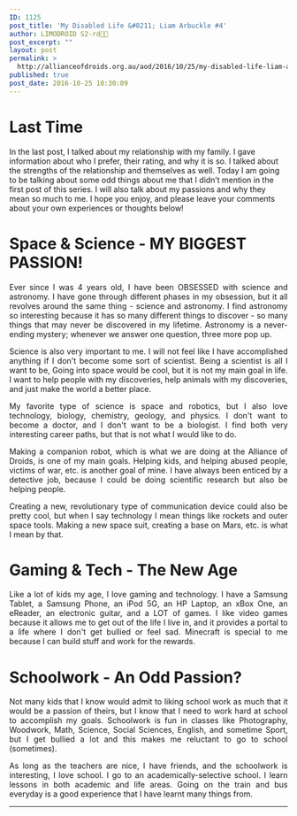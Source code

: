 ```yaml
---
ID: 1125
post_title: 'My Disabled Life &#8211; Liam Arbuckle #4'
author: LIMODROID S2-rd🔭🔬
post_excerpt: ""
layout: post
permalink: >
  http://allianceofdroids.org.au/aod/2016/10/25/my-disabled-life-liam-arbuckle-4/
published: true
post_date: 2016-10-25 10:30:09
---
```

<h1>Last Time</h1>
In the last post, I talked about my relationship with my family. I gave information about who I prefer, their rating, and why it is so. I talked about the strengths of the relationship and themselves as well. Today I am going to be talking about some odd things about me that I didn’t mention in the first post of this series. I will also talk about my passions and why they mean so much to me. I hope you enjoy, and please leave your comments about your own experiences or thoughts below!
<h1>Space &amp; Science - MY BIGGEST PASSION!</h1>
<p style="text-align: justify;">Ever since I was 4 years old, I have been OBSESSED with science and astronomy. I have gone through different phases in my obsession, but it all revolves around the same thing - science and astronomy. I find astronomy so interesting because it has so many different things to discover - so many things that may never be discovered in my lifetime. Astronomy is a never-ending mystery; whenever we answer one question, three more pop up.</p>
<p style="text-align: justify;">Science is also very important to me. I will not feel like I have accomplished anything if I don't become some sort of scientist. Being a scientist is all I want to be, Going into space would be cool, but it is not my main goal in life. I want to help people with my discoveries, help animals with my discoveries, and just make the world a better place.</p>
<p style="text-align: justify;">My favorite type of science is space and robotics, but I also love technology, biology, chemistry, geology, and physics. I don't want to become a doctor, and I don't want to be a biologist. I find both very interesting career paths, but that is not what I would like to do.</p>
<p style="text-align: justify;">Making a companion robot, which is what we are doing at the Alliance of Droids, is one of my main goals. Helping kids, and helping abused people, victims of war, etc. is another goal of mine. I have always been enticed by a detective job, because I could be doing scientific research but also be helping people.</p>
<p style="text-align: justify;">Creating a new, revolutionary type of communication device could also be pretty cool, but when I say technology I mean things like rockets and outer space tools. Making a new space suit, creating a base on Mars, etc. is what I mean by that.</p>

<h1 style="text-align: justify;">Gaming &amp; Tech - The New Age</h1>
<p style="text-align: justify;">Like a lot of kids my age, I love gaming and technology. I have a Samsung Tablet, a Samsung Phone, an iPod 5G, an HP Laptop, an xBox One, an eReader, an electronic guitar, and a LOT of games. I like video games because it allows me to get out of the life I live in, and it provides a portal to a life where I don't get bullied or feel sad. Minecraft is special to me because I can build stuff and work for the rewards.</p>

<h1 style="text-align: justify;">Schoolwork - An Odd Passion?</h1>
<p style="text-align: justify;">Not many kids that I know would admit to liking school work as much that it would be a passion of theirs, but I know that I need to work hard at school to accomplish my goals. Schoolwork is fun in classes like Photography, Woodwork, Math, Science, Social Sciences, English, and sometime Sport, but I get bullied a lot and this makes me reluctant to go to school (sometimes).</p>
<p style="text-align: justify;">As long as the teachers are nice, I have friends, and the schoolwork is interesting, I love school. I go to an academically-selective school. I learn lessons in both academic and life areas. Going on the train and bus everyday is a good experience that I have learnt many things from.</p>


<hr />
<p style="text-align: justify;"></p>